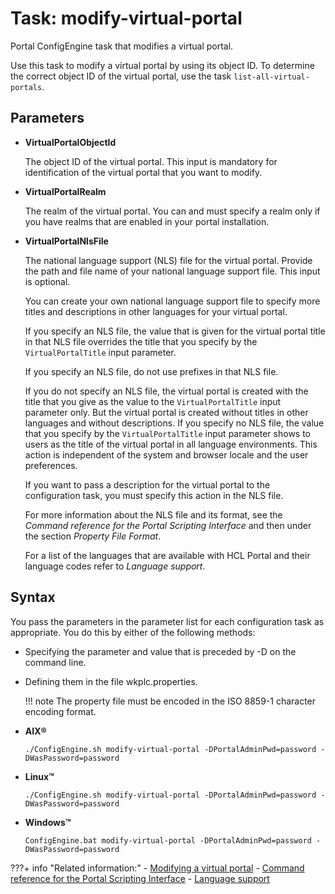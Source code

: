 # Task: modify-virtual-portal

Portal ConfigEngine task that modifies a virtual portal.

Use this task to modify a virtual portal by using its object ID. To determine the correct object ID of the virtual portal, use the task `list-all-virtual-portals`.

## Parameters

-   **VirtualPortalObjectId**

    The object ID of the virtual portal. This input is mandatory for identification of the virtual portal that you want to modify.

-   **VirtualPortalRealm**

    The realm of the virtual portal. You can and must specify a realm only if you have realms that are enabled in your portal installation.

-   **VirtualPortalNlsFile**

    The national language support \(NLS\) file for the virtual portal. Provide the path and file name of your national language support file. This input is optional.

    You can create your own national language support file to specify more titles and descriptions in other languages for your virtual portal.

    If you specify an NLS file, the value that is given for the virtual portal title in that NLS file overrides the title that you specify by the `VirtualPortalTitle` input parameter.

    If you specify an NLS file, do not use prefixes in that NLS file.

    If you do not specify an NLS file, the virtual portal is created with the title that you give as the value to the `VirtualPortalTitle` input parameter only. But the virtual portal is created without titles in other languages and without descriptions. If you specify no NLS file, the value that you specify by the `VirtualPortalTitle` input parameter shows to users as the title of the virtual portal in all language environments. This action is independent of the system and browser locale and the user preferences.

    If you want to pass a description for the virtual portal to the configuration task, you must specify this action in the NLS file.

    For more information about the NLS file and its format, see the *Command reference for the Portal Scripting Interface* and then under the section *Property File Format*.

    For a list of the languages that are available with HCL Portal and their language codes refer to *Language support*.


## Syntax

You pass the parameters in the parameter list for each configuration task as appropriate. You do this by either of the following methods:

-   Specifying the parameter and value that is preceded by -D on the command line.
-   Defining them in the file wkplc.properties.

    !!! note
        The property file must be encoded in the ISO 8859-1 character encoding format.


-   **AIX®**

    `./ConfigEngine.sh modify-virtual-portal -DPortalAdminPwd=password -DWasPassword=password`

-   **Linux™**

    `./ConfigEngine.sh modify-virtual-portal -DPortalAdminPwd=password -DWasPassword=password`

-   **Windows™**

    `ConfigEngine.bat modify-virtual-portal -DPortalAdminPwd=password -DWasPassword=password`



???+ info "Related information:"
    - [Modifying a virtual portal](../../../adm_vp_task/vp_adm_task/advp_tsk_modify.md)
    - [Command reference for the Portal Scripting Interface](../../../../../deployment/manage/portal_admin_tools/portal_scripting_interface/command_ref_psi/index.md)
    - [Language support](../../../../../deployment/manage/portal_admin_tools/language_support/index.md)

